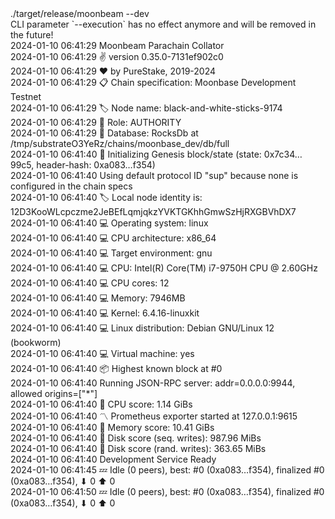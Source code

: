 <div id="termynal" data-termynal>
  <span data-ty="input"><span class="file-path"></span>./target/release/moonbeam --dev</span>
  <br>
  <span data-ty>CLI parameter `--execution` has no effect anymore and will be removed in the future!
    <br> 2024-01-10 06:41:29 Moonbeam Parachain Collator
    <br> 2024-01-10 06:41:29 ✌️  version 0.35.0-7131ef902c0
    <br> 2024-01-10 06:41:29 ❤️  by PureStake, 2019-2024
    <br> 2024-01-10 06:41:29 📋 Chain specification: Moonbase Development Testnet
    <br> 2024-01-10 06:41:29 🏷  Node name: black-and-white-sticks-9174
    <br> 2024-01-10 06:41:29 👤 Role: AUTHORITY
    <br> 2024-01-10 06:41:29 💾 Database: RocksDb at /tmp/substrateO3YeRz/chains/moonbase_dev/db/full
    <br> 2024-01-10 06:41:40 🔨 Initializing Genesis block/state (state: 0x7c34…99c5, header-hash: 0xa083…f354)
    <br> 2024-01-10 06:41:40 Using default protocol ID "sup" because none is configured in the chain specs
    <br> 2024-01-10 06:41:40 🏷  Local node identity is: 12D3KooWLcpczme2JeBEfLqmjqkzYVKTGKhhGmwSzHjRXGBVhDX7
    <br> 2024-01-10 06:41:40 💻 Operating system: linux
    <br> 2024-01-10 06:41:40 💻 CPU architecture: x86_64
    <br> 2024-01-10 06:41:40 💻 Target environment: gnu
    <br> 2024-01-10 06:41:40 💻 CPU: Intel(R) Core(TM) i7-9750H CPU @ 2.60GHz
    <br> 2024-01-10 06:41:40 💻 CPU cores: 12
    <br> 2024-01-10 06:41:40 💻 Memory: 7946MB
    <br> 2024-01-10 06:41:40 💻 Kernel: 6.4.16-linuxkit
    <br> 2024-01-10 06:41:40 💻 Linux distribution: Debian GNU/Linux 12 (bookworm)
    <br> 2024-01-10 06:41:40 💻 Virtual machine: yes
    <br> 2024-01-10 06:41:40 📦 Highest known block at #0
    <br> 2024-01-10 06:41:40 Running JSON-RPC server: addr=0.0.0.0:9944, allowed origins=["*"]
    <br> 2024-01-10 06:41:40 🏁 CPU score: 1.14 GiBs
    <br> 2024-01-10 06:41:40 〽️ Prometheus exporter started at 127.0.0.1:9615
    <br> 2024-01-10 06:41:40 🏁 Memory score: 10.41 GiBs
    <br> 2024-01-10 06:41:40 🏁 Disk score (seq. writes): 987.96 MiBs
    <br> 2024-01-10 06:41:40 🏁 Disk score (rand. writes): 363.65 MiBs
    <br> 2024-01-10 06:41:40 Development Service Ready
    <br> 2024-01-10 06:41:45 💤 Idle (0 peers), best: #0 (0xa083…f354), finalized #0 (0xa083…f354), ⬇ 0 ⬆ 0
    <br> 2024-01-10 06:41:50 💤 Idle (0 peers), best: #0 (0xa083…f354), finalized #0 (0xa083…f354), ⬇ 0 ⬆ 0
  </span>
</div>

